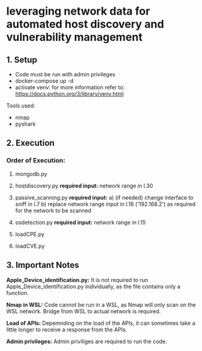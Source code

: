 # leveraging network data for automated host discovery and vulnerability management
## 1. Setup
- Code must be run with admin privileges
- docker-compose up -d
- activate venv: for more information refer to:  https://docs.python.org/3/library/venv.html

Tools used: 
* nmap
* pyshark
## 2. Execution


### Order of Execution:
1. mongodb.py 

2. hostdiscovery.py
**required input:** network range in l.30

3. passive_scanning.py
**required input:** 
a) (if needed) change interface to sniff in l.7 
b) replace network range input in l.16 ('192.168.2') as required for the network to be scanned

4. osdetection.py
**required input:** network range in l.15

5. loadCPE.py

6. loadCVE.py 



## 3. Important Notes
**Apple_Device_identification.py:** 
It is not required to run Apple_Device_identification.py individually, as the file contains only a function. 

**Nmap in WSL:**
Code cannot be run in a WSL, as Nmap will only scan on the WSL network. Bridge from WSL to actual network is required.

**Load of APIs:**
Depemnding on the load of the APIs, it can sometimes take a little longer to receive a response from the APIs.

**Admin privileges:**
Admin priviliges are required to run the code.
